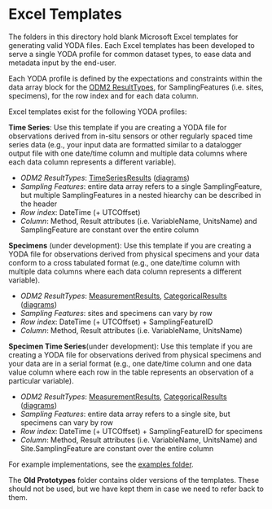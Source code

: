 Excel Templates
===============
The folders in this directory hold blank Microsoft Excel templates for generating valid YODA files. Each Excel templates has been developed to serve a single YODA profile for common dataset types, to ease data and metadata input by the end-user.

Each YODA profile is defined by the expectations and constraints within the data array block for the [ODM2 ResultTypes](https://github.com/ODM2/ODM2/blob/master/doc/ODM2Docs/ext_results.md), for SamplingFeatures (i.e. sites, specimens), for the row index and for each data column.

Excel templates exist for the following YODA profiles:

**Time Series**: Use this template if you are creating a YODA file for observations derived from in-situ sensors or other regularly spaced time series data (e.g., your input data are formatted similar to a datalogger output file with one date/time column and multiple data columns where each data column represents a different variable).

* *ODM2 ResultTypes*: [TimeSeriesResults](https://github.com/ODM2/ODM2/blob/master/doc/ODM2Docs/ext_results_timeseries.md) ([diagrams](http://odm2.github.io/ODM2/schemas/ODM2_Current/diagrams/ODM2Results.html))
* *Sampling Features*: entire data array refers to a single SamplingFeature, but multiple SamplingFeatures in a nested hiearchy can be described in the header
* *Row index*: DateTime (+ UTCOffset)
* *Column*: Method, Result attributes (i.e. VariableName, UnitsName) and SamplingFeature are constant over the entire column

**Specimens** (under development):  Use this template if you are creating a YODA file for observations derived from physical specimens and your data conform to a cross tabulated format (e.g., one date/time column with multiple data columns where each data column represents a different variable).

* *ODM2 ResultTypes*: [MeasurementResults](https://github.com/ODM2/ODM2/blob/master/doc/ODM2Docs/ext_results_measurement.md), [CategoricalResults](https://github.com/ODM2/ODM2/blob/master/doc/ODM2Docs/ext_results_categorical.md) ([diagrams](http://odm2.github.io/ODM2/schemas/ODM2_Current/diagrams/ODM2Results.html))
* *Sampling Features*: sites and specimens can vary by row
* *Row index*: DateTime (+ UTCOffset) + SamplingFeatureID
* *Column*: Method, Result attributes (i.e. VariableName, UnitsName)

**Specimen Time Series**(under development):  Use this template if you are creating a YODA file for observations derived from physical specimens and your data are in a serial format (e.g., one date/time column and one data value column where each row in the table represents an observation of a particular variable).

* *ODM2 ResultTypes*: [MeasurementResults](https://github.com/ODM2/ODM2/blob/master/doc/ODM2Docs/ext_results_measurement.md), [CategoricalResults](https://github.com/ODM2/ODM2/blob/master/doc/ODM2Docs/ext_results_categorical.md) ([diagrams](http://odm2.github.io/ODM2/schemas/ODM2_Current/diagrams/ODM2Results.html))
* *Sampling Features*: entire data array refers to a single site, but specimens can vary by row
* *Row index*: DateTime (+ UTCOffset) + SamplingFeatureID for specimens
* *Column*: Method, Result attributes (i.e. VariableName, UnitsName) and Site.SamplingFeature are constant over the entire column

For example implementations, see the [examples folder](https://github.com/ODM2/YODA-File/tree/master/examples).

The **Old Prototypes** folder contains older versions of the templates.  These should not be used, but we have kept them in case we need to refer back to them.
